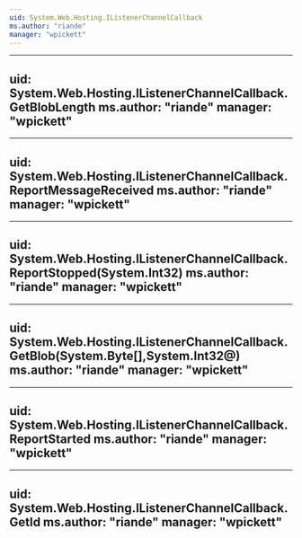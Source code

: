 ```yaml
---
uid: System.Web.Hosting.IListenerChannelCallback
ms.author: "riande"
manager: "wpickett"
---
```


---
uid: System.Web.Hosting.IListenerChannelCallback.GetBlobLength
ms.author: "riande"
manager: "wpickett"
---

---
uid: System.Web.Hosting.IListenerChannelCallback.ReportMessageReceived
ms.author: "riande"
manager: "wpickett"
---

---
uid: System.Web.Hosting.IListenerChannelCallback.ReportStopped(System.Int32)
ms.author: "riande"
manager: "wpickett"
---

---
uid: System.Web.Hosting.IListenerChannelCallback.GetBlob(System.Byte[],System.Int32@)
ms.author: "riande"
manager: "wpickett"
---

---
uid: System.Web.Hosting.IListenerChannelCallback.ReportStarted
ms.author: "riande"
manager: "wpickett"
---

---
uid: System.Web.Hosting.IListenerChannelCallback.GetId
ms.author: "riande"
manager: "wpickett"
---
